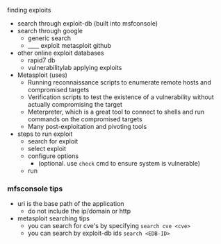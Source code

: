 finding exploits
- search through exploit-db (built into msfconsole)
- search through google
	- generic search
	- ____ exploit metasploit github
- other online exploit databases
	- rapid7 db 
	- vulnerabilitylab
applying exploits
- Metasploit (uses)
	- Running reconnaissance scripts to enumerate remote hosts and compromised targets
	- Verification scripts to test the existence of a vulnerability without actually compromising the target
	- Meterpreter, which is a great tool to connect to shells and run commands on the compromised targets
	- Many post-exploitation and pivoting tools
- steps to run exploit
	- search for exploit
	- select exploit
	- configure options
		- (optional. use ```check``` cmd to ensure system is vulnerable)
	- run





### mfsconsole tips
- uri is the base path of the application
	- do not include the ip/domain or http
- metasploit searching tips
	- you can search for cve's by specifying `search cve <cve>`
	- you can search by exploit-db ids `search <EDB-ID>`